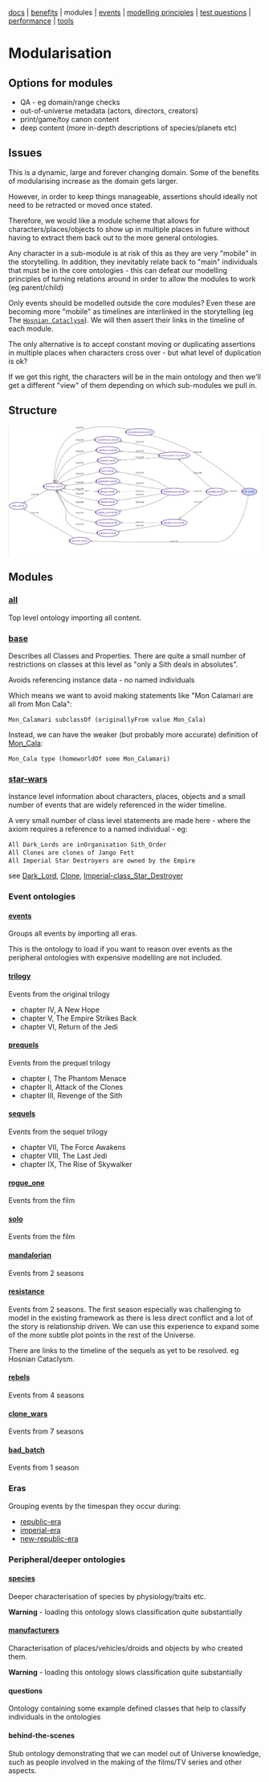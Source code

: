 [docs](index.md) |
[benefits](benefits.md) |
modules |
[events](events.md) |
[modelling principles](modelling-principles.md) |
[test questions](test-questions.md) |
[performance](performance.md) |
[tools](tools.md)

# Modularisation

## Options for modules

* QA - eg domain/range checks
* out-of-universe metadata (actors, directors, creators)
* print/game/toy canon content
* deep content (more in-depth descriptions of species/planets etc)

## Issues

This is a dynamic, large and forever changing domain.
Some of the benefits of modularising increase as the domain gets larger.

However, in order to keep things manageable, assertions should ideally not need to be retracted or moved once stated.

Therefore, we would like a module scheme that allows for characters/places/objects to show up in multiple places in future without having to extract them back out to the more general ontologies. 

Any character in a  sub-module is at risk of this as they are very "mobile" in the storytelling.
In addition, they inevitably relate back to "main" individuals that must be in the core ontologies -
this can defeat our modelling principles of turning relations around in order to allow the modules to work (eg parent/child)

Only events should be modelled outside the core modules? Even these are becoming
more "mobile" as timelines are interlinked in the storytelling
(eg The [`Hosnian Cataclysm`](http://star-wars-ontology.herokuapp.com/individuals/-580865096/)).
We will then assert their links in the timeline of each module.

The only alternative is to accept constant moving or duplicating assertions in multiple places when characters cross over - but what level of duplication is ok?

If we get this right, the characters will be in the main ontology and then we'll
get a different "view" of them depending on which sub-modules we pull in.

## Structure

![Import Structure](imports.png)
    
## Modules

### [all](http://star-wars-ontology.herokuapp.com/ontologies/-1715300141/)

Top level ontology importing all content.

### [base](http://star-wars-ontology.herokuapp.com/ontologies/-1190915901/)

Describes all Classes and Properties.
There are quite a small number of restrictions on classes at this level
as "only a Sith deals in absolutes".

Avoids referencing instance data - no named individuals

Which means we want to avoid making statements like "Mon Calamari are all from Mon Cala":

    Mon_Calamari subclassOf (originallyFrom value Mon_Cala)

Instead, we can have the weaker (but probably more accurate) definition of [Mon_Cala](http://star-wars-ontology.herokuapp.com/individuals/-1227980342/):

    Mon_Cala type (homeworldOf some Mon_Calamari)

### [star-wars](http://star-wars-ontology.herokuapp.com/ontologies/-745736692/)

Instance level information about characters, places, objects and a
small number of events that are widely referenced in the wider timeline.

A very small number of class level statements are made here - where the
axiom requires a reference to a named individual - eg:

    All Dark_Lords are inOrganisation Sith_Order
    All Clones are clones of Jango Fett
    All Imperial Star Destroyers are owned by the Empire

see [Dark_Lord](http://star-wars-ontology.herokuapp.com/classes/1095482871/), 
[Clone](http://star-wars-ontology.herokuapp.com/classes/1009995030/),
[Imperial-class_Star_Destroyer](http://star-wars-ontology.herokuapp.com/classes/2098826796/)


### Event ontologies

#### [events](http://star-wars-ontology.herokuapp.com/ontologies/-16665301/)

Groups all events by importing all eras.

This is the ontology to load if you want to reason over events as the peripheral
ontologies with expensive modelling are not included.

#### [trilogy](http://star-wars-ontology.herokuapp.com/ontologies/-1571907858/)

Events from the original trilogy

* chapter IV, A New Hope 
* chapter V, The Empire Strikes Back
* chapter VI, Return of the Jedi

#### [prequels](http://star-wars-ontology.herokuapp.com/ontologies/1025857927/)

Events from the prequel trilogy

* chapter I, The Phantom Menace
* chapter II, Attack of the Clones
* chapter III, Revenge of the Sith

#### [sequels](http://star-wars-ontology.herokuapp.com/ontologies/-794547428/)

Events from the sequel trilogy

* chapter VII, The Force Awakens
* chapter VIII, The Last Jedi
* chapter IX, The Rise of Skywalker

#### [rogue_one](http://star-wars-ontology.herokuapp.com/ontologies/-769536717/)

Events from the film

#### [solo](http://star-wars-ontology.herokuapp.com/ontologies/198972105/)

Events from the film

#### [mandalorian](http://star-wars-ontology.herokuapp.com/ontologies/1284360452/)

Events from 2 seasons

#### [resistance](http://star-wars-ontology.herokuapp.com/ontologies/-1881387829/)

Events from 2 seasons. The first season especially was challenging to model in the existing framework as there is less direct conflict and a lot of the story is relationship driven. We can use this experience to expand some of the more subtle plot points in the rest of the Universe.

There are links to the timeline of the sequels as yet to be resolved. eg Hosnian Cataclysm.

#### [rebels](http://star-wars-ontology.herokuapp.com/ontologies/-530806561/)

Events from 4 seasons

#### [clone_wars](http://star-wars-ontology.herokuapp.com/ontologies/1278562005/)

Events from 7 seasons

#### [bad_batch](http://star-wars-ontology.herokuapp.com/ontologies/-893076728/)

Events from 1 season

### Eras

Grouping events by the timespan they occur during:

* [republic-era](http://star-wars-ontology.herokuapp.com/ontologies/-1501389091/)
* [imperial-era](http://star-wars-ontology.herokuapp.com/ontologies/1616560536/)
* [new-republic-era](http://star-wars-ontology.herokuapp.com/ontologies/-768890178/)

### Peripheral/deeper ontologies

#### [species](http://star-wars-ontology.herokuapp.com/ontologies/650255162/)

Deeper characterisation of species by physiology/traits etc.

**Warning** - loading this ontology slows classification quite substantially

#### [manufacturers](http://star-wars-ontology.herokuapp.com/ontologies/1073412504/)

Characterisation of places/vehicles/droids and objects by who created them.

**Warning** - loading this ontology slows classification quite substantially

#### questions

Ontology containing some example defined classes that help to
classify individuals in the ontologies

#### behind-the-scenes

Stub ontology demonstrating that we can model out of Universe knowledge, such as people involved in the making
of the films/TV series and other aspects.
